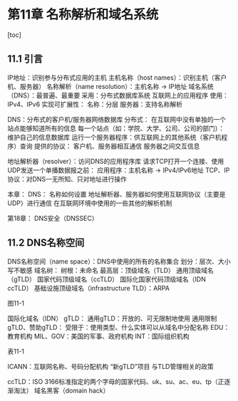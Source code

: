 # 第11章 名称解析和域名系统



[toc]



## 11.1 引言

IP地址：识别参与分布式应用的主机
主机名称（host names）：识别主机（客户机、服务器）
名称解析（name resolution）：主机名称 → IP地址
	域名系统（DNS）：最普遍、最重要
		采用：分布式数据库系统
		互联网上的应用程序
		使用：IPv4、IPv6
		实现可扩展性：
			名称：分层
			服务器：支持名称解析

DNS：分布式的客户机/服务器网络数据库
	分布式：
		在互联网中没有单独的一个站点能够知道所有的信息
		每一个站点（如：学院、大学、公司、公司的部门）：
			维护自己的信息数据库
			运行一个服务器程序：供互联网上的其他系统（客户机程序）查询
	提供的协议：
		客户机、服务器相互通信
		服务器之间交互信息

地址解析器（resolver）：访问DNS的应用程序库
请求TCP打开一个连接、使用UDP发送一个单播数据报之前：
	应用程序：主机名称 → IPv4/IPv6地址
TCP、IP协议：对DNS一无所知、只对地址进行操作

本章：
	DNS：
		名称如何设置
		地址解析器、服务器如何使用互联网协议（主要是UDP）进行通信
		在互联网环境中使用的一些其他的解析机制

第18章：
	DNS安全（DNSSEC）



## 11.2 DNS名称空间

DNS名称空间（name space）：DNS中使用的所有的名称集合
	划分：层次、大小写不敏感
	域名树：
		树根：未命名
		最高层：顶级域名（TLD）
			通用顶级域名（gTLD）
			国家代码顶级域名（ccTLD）
			国际化国家代码顶级域名（IDN ccTLD）
			基础设施顶级域名（infrastructure TLD）：ARPA

图11-1

国际化域名（IDN）
gTLD：
	通用gTLD：开放的、可无限制地使用
	通用限制gTLD、赞助gTLD：
		受限于：使用类型、什么实体可以从域名中分配名称
		EDU：教育机构
		MIL、GOV：美国的军事、政府机构
		INT：国际组织机构

表11-1

ICANN：互联网名称、号码分配机构
	“新gTLD”项目
	与TLD管理相关的政策

ccTLD：ISO 3166标准指定的两个字母的国家代码、uk、su、ac、eu、tp（正逐渐淘汰）
	域名黑客（domain hack）